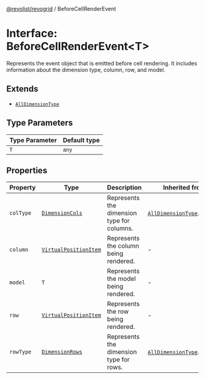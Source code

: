 [@revolist/revogrid](README.md) / BeforeCellRenderEvent

# Interface: BeforeCellRenderEvent\<T\>

Represents the event object that is emitted before cell rendering.
It includes information about the dimension type, column, row, and model.

## Extends

- [`AllDimensionType`](Interface.AllDimensionType.md)

## Type Parameters

| Type Parameter | Default type |
| ------ | ------ |
| `T` | `any` |

## Properties

| Property | Type | Description | Inherited from | Defined in |
| ------ | ------ | ------ | ------ | ------ |
| `colType` | [`DimensionCols`](TypeAlias.DimensionCols.md) | Represents the dimension type for columns. | [`AllDimensionType`](Interface.AllDimensionType.md).`colType` | [src/types/interfaces.ts:727](https://github.com/revolist/revogrid/blob/479ecce95b25b0761395add7477e34a6fe066174/src/types/interfaces.ts#L727) |
| `column` | [`VirtualPositionItem`](Interface.VirtualPositionItem.md) | Represents the column being rendered. | - | [src/types/interfaces.ts:670](https://github.com/revolist/revogrid/blob/479ecce95b25b0761395add7477e34a6fe066174/src/types/interfaces.ts#L670) |
| `model` | `T` | Represents the model being rendered. | - | [src/types/interfaces.ts:680](https://github.com/revolist/revogrid/blob/479ecce95b25b0761395add7477e34a6fe066174/src/types/interfaces.ts#L680) |
| `row` | [`VirtualPositionItem`](Interface.VirtualPositionItem.md) | Represents the row being rendered. | - | [src/types/interfaces.ts:675](https://github.com/revolist/revogrid/blob/479ecce95b25b0761395add7477e34a6fe066174/src/types/interfaces.ts#L675) |
| `rowType` | [`DimensionRows`](TypeAlias.DimensionRows.md) | Represents the dimension type for rows. | [`AllDimensionType`](Interface.AllDimensionType.md).`rowType` | [src/types/interfaces.ts:722](https://github.com/revolist/revogrid/blob/479ecce95b25b0761395add7477e34a6fe066174/src/types/interfaces.ts#L722) |
